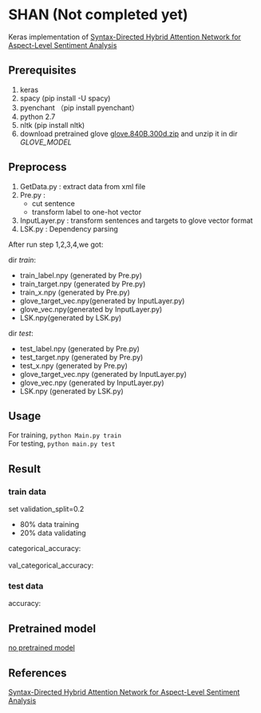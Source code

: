 # SHAN (Not completed yet)


Keras implementation of [Syntax-Directed Hybrid Attention Network for Aspect-Level Sentiment Analysis](https://ieeexplore.ieee.org/document/8561296)

## Prerequisites
1. keras
2. spacy (pip install -U spacy)
3. pyenchant （pip install pyenchant）
4. python 2.7
5. nltk (pip install nltk)
6. download pretrained glove [glove.840B.300d.zip](https://nlp.stanford.edu/data/wordvecs/glove.840B.300d.zip) and unzip it in dir *GLOVE_MODEL*

## Preprocess
1. GetData.py : extract data from xml file
2. Pre.py :
    <!-- - transform sentence to low case 
    - Spell check 
    - filter stop words  
    - Lemmatization -->
    - cut sentence
    - transform label to one-hot vector
3. InputLayer.py : transform sentences and targets to glove vector format
4. LSK.py : Dependency parsing

After run step 1,2,3,4,we got:

dir *train*:
- train_label.npy (generated by Pre.py)
- train_target.npy (generated by Pre.py)
- train_x.npy (generated by Pre.py)
- glove_target_vec.npy(generated by InputLayer.py)
- glove_vec.npy(generated by InputLayer.py)
- LSK.npy(generated by LSK.py)


dir *test*:
- test_label.npy (generated by Pre.py)
- test_target.npy (generated by Pre.py)
- test_x.npy (generated by Pre.py)
- glove_target_vec.npy (generated by InputLayer.py)
- glove_vec.npy (generated by InputLayer.py)
- LSK.npy (generated by LSK.py)


## Usage
For training, `python Main.py train`
<br>
For testing, `python main.py test`

## Result

### train data
set validation_split=0.2
- 80% data training
- 20% data validating

categorical_accuracy:  
<br>
val_categorical_accuracy: 

### test data
accuracy: 

## Pretrained model
[no pretrained model](wwww.github.com)


## References
[Syntax-Directed Hybrid Attention Network for Aspect-Level Sentiment Analysis](https://ieeexplore.ieee.org/document/8561296)

